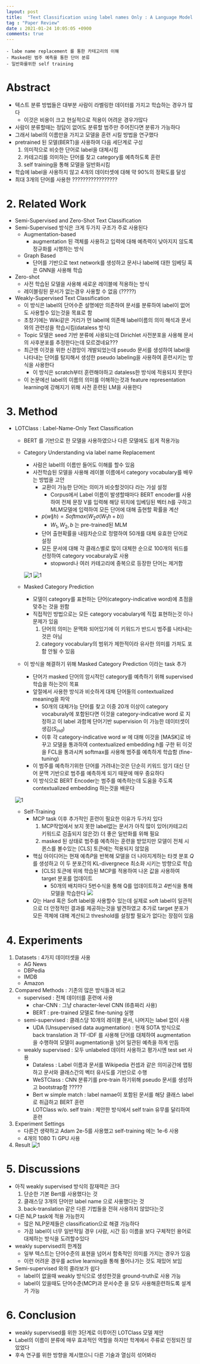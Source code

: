 ```yaml
---
layout: post
title:  "Text Classification using label names Only : A Language Model Self-Training Approach"
tag : "Paper Review"
date : 2021-01-24 10:05:05 +0900
comments: true
---
```



    - labe name replacement 를 통한 카테고리의 이해
    - Masked된 범주 예측을 통한 단어 분류
    - 일반화를위한 self training



# Abstract
- 텍스트 분류 방법들은 대부분 사람이 라벨링한 데이터를 가지고 학습하는 경우가 많다
  - 이것은 비용이 크고 현실적으로 적용이 어려운 경우가많다
- 사람이 분류할때는 정답이 없어도 분류할 범주만 주어진다면 분류가 가능하다
- 그래서 label의 이름만을 가지고 모델을 훈련 시킬 방법을 연구했다
- pretrained 된 모델(BERT)을 사용하여 다음 세단계로 구성
  1. 의미적으로 비슷한 단어로 label을 대체시킴
  2. 카테고리를 의미하는 단어를 찾고 category를 예측하도록 훈련
  3. self training을 통해 모델을 일반화시킴
- 학습에 label을 사용하지 않고 4개의 데이터셋에 대해 약 90%의 정확도를 달성
- 최대 3개의 단어를 사용한 ?????????????????


# 2. Related Work
- Semi-Supervised and Zero-Shot Text Classification
- Semi-Supervised 방식은 크게 두가지 구조가 주로 사용된다
  - Augmentation-based 
    - augmentation 된 객체를 사용하고 입력에 대해 예측력이 낮아지지 않도록 정규화를 시행하는 방식
  - Graph Based
    - 단어를 기반으로 text network를 생성하고 문서나 label에 대한 임베딩 혹은 GNN을 사용해 학습
- Zero-shot
  - 사전 학습된 모델을 사용해 새로운 레이블에 적용하는 방식
  - 레이블링된 문서가 없는경우 사용할 수 없음 (?????)
- Weakly-Supervised Text Classification
  - 이 방식은 label의 단어수준 설명에만 의존하여 문서를 분류하여 label이 없어도 사용할수 있는것을 목표로 함
  - 초창기에는 Wiki같은 거리가 먼 label에 의존해 label이름의 의미 해석과 문서와의 관련성을 학습시킴(dataless 방식)
  - Topic 모델은 seed 기반 분류에 사용되는데  Dirichlet 사전분포을 사용해 문서의 사후분포를 추정한다는데 모르겠네요???
  - 최근엔 이것을 위한 신경망이 개발되었는데 pseudo 문서를 생성하여 label을 나타내는 단어를 탐지해서 생성한 pseudo labeling을 사용하여 훈련시키는 방식을 사용한다
    - 이 방식은 scratch부터 훈련해야하고 dataless한 방식에 적용되지 못한다
  - 이 논문에선 label의 이름의 의미를 이해하는것과 feature representation learning에 강해지기 위해 사전 훈련된 LM을 사용한다

# 3. Method
- LOTClass : Label-Name-Only Text Classification
  - BERT 를 기반으로 한 모델을 사용하였으나 다른 모델에도 쉽게 적용가능




  - Category Understanding via label name Replacement
    - 사람은 label의 이름만 들어도 이해를 할수 있음
    - 사전학습된 모델을 사용해 레이블 이름에서 category vocabulary를 배우는 방법을 고안
      - 교환이 가능한 단어는 의미가 비슷할것이다 라는 가설 설정
        - Corpus에서 Label 이름이 발생할때마다 BERT encoder를 사용하여 전체 문장 V를 입력해 해당 위치에 임베딩된 벡터 $h$를 구하고 MLM모델에 입력하여 모든 단어에 대해 출현할 확률을 계산
      - $p(w\|h) = Softmax(W_2\sigma(W_1h+b))$
        - $W_1, W_2, b$ 는 pre-trained된 MLM
      - 단어 출현확률을 내림차순으로 정렬하여 50개를 대체 유효한 단어로 설정
      - 모든 문서에 대해 각 클래스별로 많이 대체한 순으로 100개의 워드를 선정하여 category vocaburaly로 사용
        - stopword나 여러 카테고리에 중복으로 등장한 단어는 제거함

    ![1](/assets/post/210124/table_1.png) 
    ![1](/assets/post/210124/table_2.png) 


  - Masked Category Prediction
    - 모델이 category를 표현하는 단어(category-indicative word)에 초점을 맞추는 것을 원함
    - 직접적인 방법으로는 모든 category vocabulary에 직접 표현하는것 이나 문제가 있음
      1. 단어의 의미는 문맥화 되어있기에 이 키워드가 반드시 범주를 나타내는것은 아님
      2. category vocabulary의 범위가 제한적이라 유사한 의미를 가져도 포함 안될 수 있음
   - 이 방식을 해결하기 위해 Masked Category Prediction 이라는 task 추가
      - 단어가 masked 단어의 암시적인 category를 예측하기 위해 supervised 학습을 하는것이 목표
      - 앞절에서 사용한 방식과 비슷하게 대체 단어들의 contextualized meaning을 파악
         - 50개의 대체가능 단어를 찾고 이중 20개 이상이 category vocaburaly에 포함된다면 이것을 category-indicative word 로 지정하고 이 label 과함께 단어기반 supervision 이 가능한 데이터셋이 생김($S_{ind}$)
         - 이후 각 category-indicative word $w$ 에 대해 이것을 [MASK]로 바꾸고 모델을 통과하여 contextualized embedding $h$를 구한 뒤 이것을 FCL을 통과시켜 softmax를 사용해 범주를 예측하게 학습함 (fine-tuning)
      - 이 범주를 예측하기위한 단어를 가려내는것은 단순히 키워드 암기 대신 단어 문맥 기반으로 범주를 예측하게 되기 때문에 매우 중요하다
      - 이 방식으로 BERT Encoder는 범주를 예측하는데 도움을 주도록 contextualized embedding 하는것을 배운다

  ![1](/assets/post/210124/figure_1.png) 



  - Self-Training
    - MCP task 이후 추가적인 훈련이 필요한 이유가 두가지 있다
      1. MCP작업에서 보지 못한 label없는 문서가 아직 많이 있어(카테고리 키워드로 검출되지 않은것) 더 좋은 일반화를 위해 필요
      2. masked 된 상태로 범주를 예측하는 훈련을 받았지만 모델이 전체 시퀸스를 볼수있는 [CLS] 토큰에는 적용되지 않았음
    - 핵심 아이디어는 현재 예측$P$을 반복해 모델을 더 나아지게하는 타겟 분포 $Q$를 생성하고 이 두 분포간의 KL-divergnece 최소화 시키는 방향으로 학습
      - [CLS] 토큰에 위에 학습된 MCP를 적용하여 나온 값을 사용하여 target 분포를 업데이트
        - 50개의 배치마다 5번수식을 통해 Q를 업데이트하고 4번식을 통해 모델을 학습한다
      ![](/assets/post/210124/foumula_5.png) 
    - $Q$는 Hard 혹은 Soft label을 사용할수 있는데 실제로 soft label이 일관적으로 더 안정적인 결과를 제공하는것을 발견하였고 추가로 target 분포가 모든 객체에 대해 계산되고 threshold를 설정할 필요가 없다는 장점이 있음
    


# 4. Experiments
  1. Datasets : 4가지 데이터셋을 사용
     - AG News
     - DBPedia
     - IMDB
     - Amazon
  2. Compared Methods : 기존의 많은 방식들과 비교
     - supervised : 전체 데이터를 훈련에 사용
       - char-CNN : 그냥 character-level CNN (6층짜리 사용)
       - BERT : pre-trained 모델로 fine-tuning 실행
     - semi-supervised : 클래스당 10개의 레이블 문서, 나머지는 label 없이 사용
       - UDA (Unsupervised data augmentation) : 현재 SOTA 방식으로 back translation 과 TF-IDF 를 사용해 단어를 대체하여 augmentation을 수행하여 모델이 augmentation을 넘어 일관된 예측을 하게 만듬
     - weakly supervised : 모두 unlabeled 데이터 사용하고 평가시엔 test set 사용
       - Dataless : Label 이름과 문서를 Wikipedia 컨셉과 같은 의미공간에 맵핑하고 문서와 클래스간의 벡터 유사도를 기반으로 수행
       - WeSTClass : CNN 분류기를 pre-train 하기위해 pseudo 문서를 생성하고 bootstrap함 ?????
       - Bert w simple match : label namae이 포함된 문서를 해당 클래스 label로 취급하고 BERT 훈련
       - LOTClass w/o. self train : 제안한 방식에서 self train 유무를 달리하여 훈련
  3. Experiment Settings
     - 다른건 생략하고 Adam 2e-5를 사용했고 self-training 에는 1e-6 사용
     - 4개의 1080 Ti GPU 사용
  5. Result
  ![1](/assets/post/210124/figure_7.png) 
    


# 5. Discussions
  - 아직 weakly supervised 방식의 잠재력은 크다
    1. 단순한 기본 Bert를 사용했다는 것
    2. 클래스당 3개의 단어만 label name 으로 사용했다는 것
    3. back-translation 같은 다른 기법들을 전혀 사용하지 않았다는것
  - 다른 NLP task에 적용 가능한지
    - 많은 NLP문제들은 classification으로 해결 가능하다
    - 가끔 label이 너무 일반적일 경우 (사람, 시간 등) 이름을 보다 구체적인 용어로 대체하는 방식을 도려할수있다
  - weakly supervised의  한계점
    - 일부 텍스트는 단어수준의 표현을 넘어서 함축적인 의미를 가지는 경우가 있음
    - 이런 어려운 경우를 active learning을 통해 풀어나가는 것도 재밌어 보임
  - Semi-supervised 와의 콜라보가 쉽다
    - label이 없을때 weakly 방식으로 생성한것을 ground-truth로 사용 가능
    - label이 있을때도 단어수준(MCP)과 문서수준 을 모두 사용해훈련하도록 설계가 가능

# 6. Conclusion
  - weakly supervised를 위한 3단계로 이루어진 LOTClass 모델 제안
  - Label의 이름이 분류에 매우 효과적인 역할을 하지만 학계에서 주류로 인정되진 않았었다
  - 후속 연구를 위한 방향을 제시했으니 다른 기술과 열심히 섞어봐라


